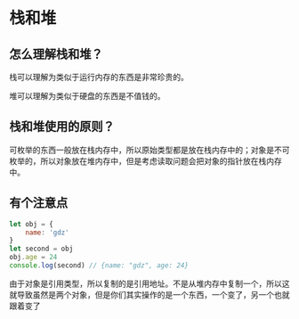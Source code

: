 # 栈和堆

## 怎么理解栈和堆？

栈可以理解为类似于运行内存的东西是非常珍贵的。

堆可以理解为类似于硬盘的东西是不值钱的。

## 栈和堆使用的原则？

可枚举的东西一般放在栈内存中，所以原始类型都是放在栈内存中的；对象是不可枚举的，所以对象放在堆内存中，但是考虑读取问题会把对象的指针放在栈内存中。

## 有个注意点

```javascript
let obj = {
    name: 'gdz'
}
let second = obj
obj.age = 24
console.log(second) // {name: "gdz", age: 24}
```

由于对象是引用类型，所以复制的是引用地址。不是从堆内存中复制一个，所以这就导致虽然是两个对象，但是你们其实操作的是一个东西，一个变了，另一个也就跟着变了